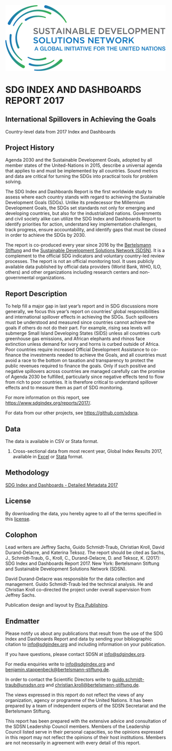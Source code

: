<img src="https://github.com/sdsna/2018GlobalIndex/blob/master/SDSN_logo.jpg" width="500" alt="SDSN Logo">

# SDG INDEX AND DASHBOARDS REPORT 2017  
## International Spillovers in Achieving the Goals
Country-level data from 2017 Index and Dashboards

## Project History
Agenda 2030 and the Sustainable Development Goals, adopted by all member states of the United-Nations in 2015, describe a universal agenda that applies to and must be implemented by all countries. Sound metrics and data are critical for turning the SDGs into practical tools for problem solving.

The SDG Index and Dashboards Report is the first worldwide study to assess where each country stands with regard to achieving the Sustainable Development Goals (SDGs). Unlike its predecessor the Millennium Development Goals, the SDGs set standards not only for emerging and developing countries, but also for the industrialized nations. Governments and civil society alike can utilize the SDG Index and Dashboards Report to identify priorities for action, understand key implementation challenges, track progress, ensure accountability, and identify gaps that must be closed in order to achieve the SDGs by 2030.

The report is co-produced every year since 2016 by the [Bertelsmann Stiftung](https://www.bertelsmann-stiftung.de/de/startseite/) and the [Sustainable Development Solutions Network (SDSN)](http://unsdsn.org/). It is a complement to the official SDG indicators and voluntary country-led review processes. The report is not an official monitoring tool. It uses publicly available data published by official data providers (World Bank, WHO, ILO, others) and other organizations including research centers and non-governmental organizations.


## Report Description
To help fill a major gap in last year’s report and in SDG discussions more generally, we focus this year’s report on countries’ global responsibilities and international spillover effects in achieving the SDGs. Such spillovers must be understood and measured since countries cannot achieve the goals if others do not do their part. For example, rising sea levels will submerge Small Island Developing States (SIDS) unless all countries curb greenhouse gas emissions, and African elephants and rhinos face extinction unless demand for ivory and horns is curbed outside of Africa. Poor countries require increased Official Development Assistance to co-finance the investments needed to achieve the Goals, and all countries must avoid a race to the bottom on taxation and transparency to protect the public revenues required to finance the goals. Only if such positive and negative spillovers across countries are managed carefully can the promise of Agenda 2030 be fulfilled, particularly since negative effects tend to flow from rich to poor countries. It is therefore critical to understand spillover effects and to measure them as part of SDG monitoring. 

For more information on this report, see https://www.sdgindex.org/reports/2017/.

For data from our other projects, see https://github.com/sdsna.

## Data

The data is available in CSV or Stata format.

1. Cross-sectional data from most recent year, Global Index Results 2017, available in [Excel](https://github.com/sdsna/2017GlobalIndex/blob/master/2017GlobalIndexResults.xlsx) or [Stata](https://github.com/sdsna/2017GlobalIndex/blob/master/2017GlobalIndexResults.dta) format.


## Methodology

[SDG Index and Dashboards - Detailed Metadata 2017](https://github.com/sdsna/2017GlobalIndex/blob/master/2017GlobalIndexMetadata.pdf)

## License

By downloading the data, you hereby agree to all of the terms specified in this [license](https://github.com/sdsna).

## Colophon
Lead writers are Jeffrey Sachs, Guido Schmidt-Traub, Christian Kroll, David Durand-Delacre, and Katerina Teksoz. The report should be cited as Sachs, J., Schmidt-Traub, G., Kroll, C., Durand-Delacre, D. and Teksoz, K. (2017): SDG Index and Dashboards Report 2017. New York: Bertelsmann Stiftung and Sustainable Development Solutions Network (SDSN).

David Durand-Delacre was responsible for the data collection and management. Guido Schmidt-Traub led the technical analysis. He and Christian Kroll co-directed the project under overall supervision from Jeffrey Sachs.

Publication design and layout by [Pica Publishing](http://www.pica-publishing.com/).

## Endmatter

Please notify us about any publications that result from the use of the SDG Index and Dashboards Report and data by sending your bibliographic citation to info@sdgindex.org and including information on your publication.

If you have questions, please contact SDSN at <info@sdgindex.org>.

For media enquiries write to info@sdgindex.org and benjamin.stappenbeck@bertelsmann-stiftung.de.

In order to contact the Scientific Directors write to guido.schmidt-traub@unsdsn.org and christian.kroll@bertelsmann-stiftung.de.

The views expressed in this report do not reflect the views of any organization, agency or programme of the United Nations. It has been prepared by a team of independent experts of the SDSN Secretariat and the Bertelsmann Stiftung.

This report has been prepared with the extensive advice and consultation of the SDSN Leadership Council members. Members of the Leadership Council listed serve in their personal capacities, so the opinions expressed in this report may not reflect the opinions of their host institutions. Members are not necessarily in agreement with every detail of this report.

